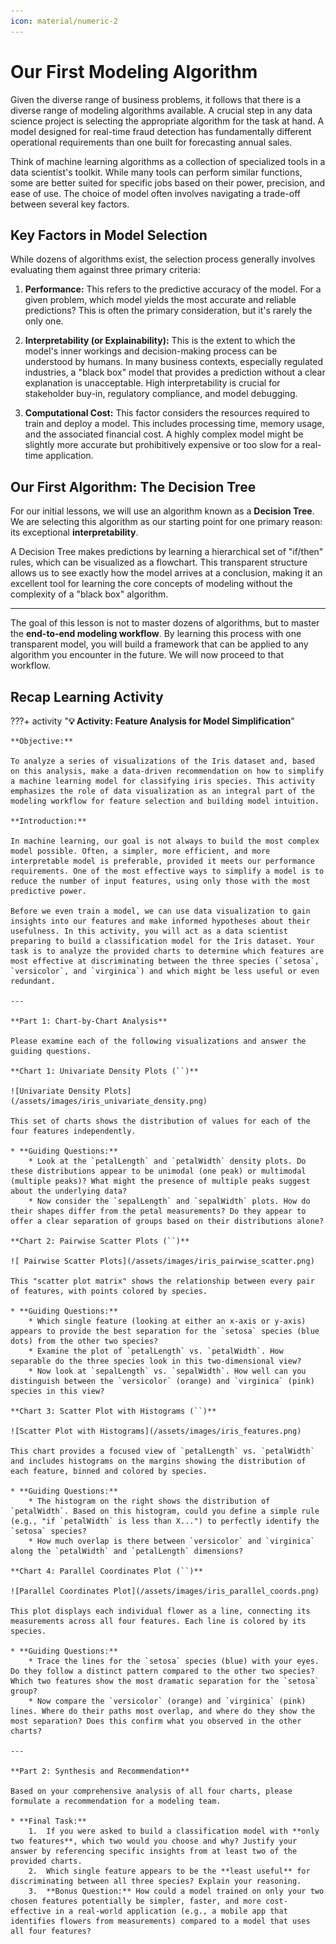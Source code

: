 ```yaml
---
icon: material/numeric-2
---
```



# Our First Modeling Algorithm

Given the diverse range of business problems, it follows that there is a diverse range of modeling algorithms available. A crucial step in any data science project is selecting the appropriate algorithm for the task at hand. A model designed for real-time fraud detection has fundamentally different operational requirements than one built for forecasting annual sales.

Think of machine learning algorithms as a collection of specialized tools in a data scientist's toolkit. While many tools can perform similar functions, some are better suited for specific jobs based on their power, precision, and ease of use. The choice of model often involves navigating a trade-off between several key factors.

## Key Factors in Model Selection

While dozens of algorithms exist, the selection process generally involves evaluating them against three primary criteria:

1.  **Performance:** This refers to the predictive accuracy of the model. For a given problem, which model yields the most accurate and reliable predictions? This is often the primary consideration, but it's rarely the only one.

2.  **Interpretability (or Explainability):** This is the extent to which the model's inner workings and decision-making process can be understood by humans. In many business contexts, especially regulated industries, a "black box" model that provides a prediction without a clear explanation is unacceptable. High interpretability is crucial for stakeholder buy-in, regulatory compliance, and model debugging.

3.  **Computational Cost:** This factor considers the resources required to train and deploy a model. This includes processing time, memory usage, and the associated financial cost. A highly complex model might be slightly more accurate but prohibitively expensive or too slow for a real-time application.

## Our First Algorithm: The Decision Tree

For our initial lessons, we will use an algorithm known as a **Decision Tree**. We are selecting this algorithm as our starting point for one primary reason: its exceptional **interpretability**.

A Decision Tree makes predictions by learning a hierarchical set of "if/then" rules, which can be visualized as a flowchart. This transparent structure allows us to see exactly how the model arrives at a conclusion, making it an excellent tool for learning the core concepts of modeling without the complexity of a "black box" algorithm.

***

The goal of this lesson is not to master dozens of algorithms, but to master the **end-to-end modeling workflow**. By learning this process with one transparent model, you will build a framework that can be applied to any algorithm you encounter in the future. We will now proceed to that workflow.

## Recap Learning Activity

???+ activity "**💡 Activity: Feature Analysis for Model Simplification**"

    **Objective:**

    To analyze a series of visualizations of the Iris dataset and, based on this analysis, make a data-driven recommendation on how to simplify a machine learning model for classifying iris species. This activity emphasizes the role of data visualization as an integral part of the modeling workflow for feature selection and building model intuition.

    **Introduction:**

    In machine learning, our goal is not always to build the most complex model possible. Often, a simpler, more efficient, and more interpretable model is preferable, provided it meets our performance requirements. One of the most effective ways to simplify a model is to reduce the number of input features, using only those with the most predictive power.

    Before we even train a model, we can use data visualization to gain insights into our features and make informed hypotheses about their usefulness. In this activity, you will act as a data scientist preparing to build a classification model for the Iris dataset. Your task is to analyze the provided charts to determine which features are most effective at discriminating between the three species (`setosa`, `versicolor`, and `virginica`) and which might be less useful or even redundant.

    ---

    **Part 1: Chart-by-Chart Analysis**

    Please examine each of the following visualizations and answer the guiding questions.

    **Chart 1: Univariate Density Plots (``)**

    ![Univariate Density Plots](/assets/images/iris_univariate_density.png)

    This set of charts shows the distribution of values for each of the four features independently.

    * **Guiding Questions:**
        * Look at the `petalLength` and `petalWidth` density plots. Do these distributions appear to be unimodal (one peak) or multimodal (multiple peaks)? What might the presence of multiple peaks suggest about the underlying data?
        * Now consider the `sepalLength` and `sepalWidth` plots. How do their shapes differ from the petal measurements? Do they appear to offer a clear separation of groups based on their distributions alone?

    **Chart 2: Pairwise Scatter Plots (``)**

    ![ Pairwise Scatter Plots](/assets/images/iris_pairwise_scatter.png)

    This "scatter plot matrix" shows the relationship between every pair of features, with points colored by species.

    * **Guiding Questions:**
        * Which single feature (looking at either an x-axis or y-axis) appears to provide the best separation for the `setosa` species (blue dots) from the other two species?
        * Examine the plot of `petalLength` vs. `petalWidth`. How separable do the three species look in this two-dimensional view?
        * Now look at `sepalLength` vs. `sepalWidth`. How well can you distinguish between the `versicolor` (orange) and `virginica` (pink) species in this view?

    **Chart 3: Scatter Plot with Histograms (``)**

    ![Scatter Plot with Histograms](/assets/images/iris_features.png)

    This chart provides a focused view of `petalLength` vs. `petalWidth` and includes histograms on the margins showing the distribution of each feature, binned and colored by species.

    * **Guiding Questions:**
        * The histogram on the right shows the distribution of `petalWidth`. Based on this histogram, could you define a simple rule (e.g., "if `petalWidth` is less than X...") to perfectly identify the `setosa` species?
        * How much overlap is there between `versicolor` and `virginica` along the `petalWidth` and `petalLength` dimensions?

    **Chart 4: Parallel Coordinates Plot (``)**

    ![Parallel Coordinates Plot](/assets/images/iris_parallel_coords.png)

    This plot displays each individual flower as a line, connecting its measurements across all four features. Each line is colored by its species.

    * **Guiding Questions:**
        * Trace the lines for the `setosa` species (blue) with your eyes. Do they follow a distinct pattern compared to the other two species? Which two features show the most dramatic separation for the `setosa` group?
        * Now compare the `versicolor` (orange) and `virginica` (pink) lines. Where do their paths most overlap, and where do they show the most separation? Does this confirm what you observed in the other charts?

    ---

    **Part 2: Synthesis and Recommendation**

    Based on your comprehensive analysis of all four charts, please formulate a recommendation for a modeling team.

    * **Final Task:**
        1.  If you were asked to build a classification model with **only two features**, which two would you choose and why? Justify your answer by referencing specific insights from at least two of the provided charts.
        2.  Which single feature appears to be the **least useful** for discriminating between all three species? Explain your reasoning.
        3.  **Bonus Question:** How could a model trained on only your two chosen features potentially be simpler, faster, and more cost-effective in a real-world application (e.g., a mobile app that identifies flowers from measurements) compared to a model that uses all four features?
